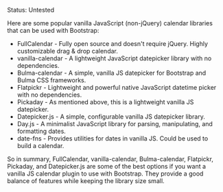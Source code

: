 
Status: Untested

Here are some popular vanilla JavaScript (non-jQuery) calendar libraries that can be used with Bootstrap:

- FullCalendar - Fully open source and doesn't require jQuery. Highly customizable drag & drop calendar.
- vanilla-calendar - A lightweight JavaScript datepicker library with no dependencies.
- Bulma-calendar - A simple, vanilla JS datepicker for Bootstrap and Bulma CSS frameworks.
- Flatpickr - Lightweight and powerful native JavaScript datetime picker with no dependencies.
- Pickaday - As mentioned above, this is a lightweight vanilla JS datepicker.
- Datepicker.js - A simple, configurable vanilla JS datepicker library.
- Day.js - A minimalist JavaScript library for parsing, manipulating, and formatting dates.
- date-fns - Provides utilities for dates in vanilla JS. Could be used to build a calendar.

So in summary, FullCalendar, vanilla-calendar, Bulma-calendar, Flatpickr, Pickaday, and Datepicker.js are some of the best options if you want a vanilla JS calendar plugin to use with Bootstrap. They provide a good balance of features while keeping the library size small.
